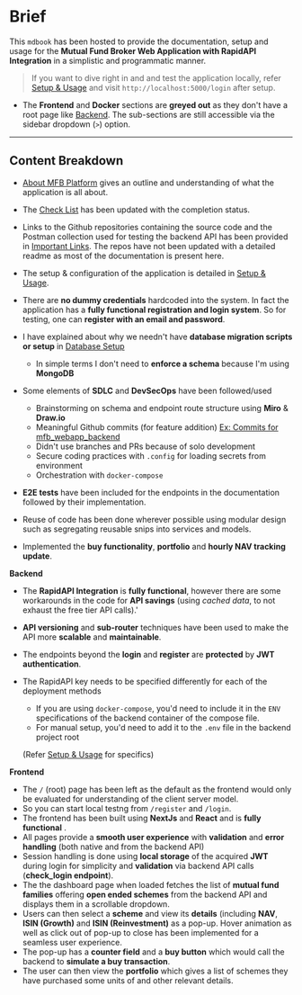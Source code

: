 # Brief

This `mdbook` has been hosted to provide the documentation, setup and usage for the **Mutual Fund Broker Web Application with RapidAPI Integration** in a simplistic and programmatic manner.

> If you want to dive right in and and test the application locally, refer [Setup & Usage](Setup_&_Usage.md) and visit `http://localhost:5000/login` after setup.

- The **Frontend** and **Docker** sections are **greyed out** as they don't have a root page like [Backend](2_Backend/2_1_Feature_Map.md). The sub-sections are still accessible via the sidebar dropdown (`>`) option.

---

## Content Breakdown

- [About MFB Platform](About_MFB_Platform.md) gives an outline and understanding of what the application is all about.

- The [Check List](Check_List.md) has been updated with the completion status.

- Links to the Github repositories containing the source code and the Postman collection used for testing the backend API has been provided in [Important Links](Important_Links.md). The repos have not been updated with a detailed readme as most of the documentation is present here.

- The setup & configuration of the application is detailed in [Setup & Usage](Setup_&_Usage.md).

- There are **no dummy credentials** hardcoded into the system. In fact the application has a **fully functional registration and login system**. So for testing, one can **register with an email and password**.

- I have explained about why we needn't have **database migration scripts or setup** in [Database Setup](2_Backend/2_2_Database_Setup.md)
    - In simple terms I don't need to **enforce a schema** because I'm using **MongoDB**

- Some elements of **SDLC** and **DevSecOps** have been followed/used
    - Brainstorming on schema and endpoint route structure using **Miro** & **Draw.io**
    - Meaningful Github commits (for feature addition) [Ex: Commits for mfb_webapp_backend](https://github.com/teleporterx/mfb_webapp_backend/commits/main/)
    - Didn't use branches and PRs because of solo development
    - Secure coding practices with `.config` for loading secrets from environment
    - Orchestration with `docker-compose`

- **E2E tests** have been included for the endpoints in the documentation followed by their implementation.

- Reuse of code has been done wherever possible using modular design such as segregating reusable snips into services and models.

- Implemented the **buy functionality**, **portfolio** and **hourly NAV tracking update**.

**Backend**

- The **RapidAPI Integration** is **fully functional**, however there are some workarounds in the code for **API savings** (using _cached data_, to not exhaust the free tier API calls).'

- **API versioning** and **sub-router** techniques have been used to make the API more **scalable** and **maintainable**.

- The endpoints beyond the **login** and **register** are **protected** by **JWT authentication**.

- The RapidAPI key needs to be specified differently for each of the deployment methods
    - If you are using `docker-compose`, you'd need to include it in the `ENV` specifications of the backend container of the compose file.
    - For manual setup, you'd need to add it to the `.env` file in the backend project root
    
    (Refer [Setup & Usage](Setup_&_Usage.md) for specifics)

**Frontend**

- The `/` (root) page has been left as the default as the frontend would only be evaluated for understanding of the client server model.
- So you can start local testng from `/register` and `/login`.
- The frontend has been built using **NextJs** and **React** and is **fully functional** .
- All pages provide a **smooth user experience** with **validation** and **error handling** (both native and from the backend API)
- Session handling is done using **local storage** of the acquired **JWT** during login for simplicity and **validation** via backend API calls (**check_login endpoint**).
- The the dashboard page when loaded fetches the list of **mutual fund families** offering **open ended schemes** from the backend API and displays them in a scrollable dropdown.
- Users can then select a **scheme** and view its **details** (including **NAV**, **ISIN (Growth)** and **ISIN (Reinvestment)** as a pop-up. Hover animation as well as click out of pop-up to close has been implemented for a seamless user experience.
- The pop-up has a **counter field** and a **buy button** which would call the backend to **simulate a buy transaction**.
- The user can then view the **portfolio** which gives a list of schemes they have purchased some units of and other relevant details.